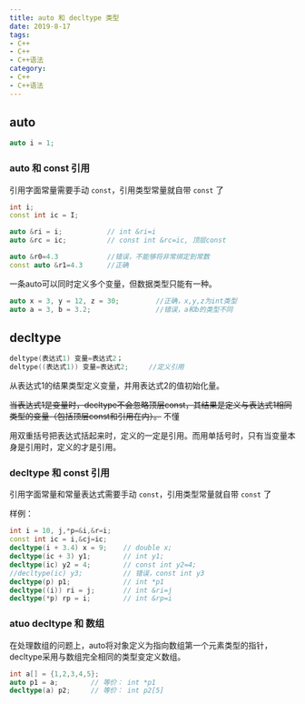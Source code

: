 ```yaml
---
title: auto 和 decltype 类型
date: 2019-8-17
tags:
- C++
- C++
- C++语法
category:
- C++
- C++语法
---
```


## auto

```c++
auto i = 1;
```

### auto 和 const 引用

引用字面常量需要手动 `const`，引用类型常量就自带 `const` 了

```c++
int i;
const int ic = I;

auto &ri = i;			// int &ri=i
auto &rc = ic;			// const int &rc=ic, 顶层const

auto &r0=4.3			//错误，不能够将非常绑定到常数
const auto &r1=4.3		//正确
```

一条auto可以同时定义多个变量，但数据类型只能有一种。

```c++
auto x = 3, y = 12, z = 30;         //正确，x,y,z为int类型
auto a = 3, b = 3.2;                //错误，a和b的类型不同
```

## decltype

```c++
deltype(表达式1) 变量=表达式2；
deltype((表达式1)) 变量=表达式2;     //定义引用
```

从表达式1的结果类型定义变量，并用表达式2的值初始化量。

~~当表达式1是变量时，decltype不会忽略顶层const，其结果是定义与表达式1相同类型的变量（包括顶层const和引用在内）。~~ 不懂

用双重括号把表达式括起来时，定义的一定是引用。而用单括号时，只有当变量本身是引用时，定义的才是引用。

### decltype 和 const 引用

引用字面常量和常量表达式需要手动 `const`，引用类型常量就自带 `const` 了

样例：

```c++
int i = 10, j,*p=&i,&r=i;
const int ic = i,&cj=ic;
decltype(i + 3.4) x = 9;	// double x;
decltype(ic + 3) y1;		// int y1;
decltype(ic) y2 = 4;		// const int y2=4;
//decltype(ic) y3;			// 错误，const int y3
decltype(p) p1;				// int *p1
decltype((i)) ri = j;		// int &ri=j
decltype(*p) rp = i;		// int &rp=i
```

### atuo decltype 和 数组

在处理数组的问题上，auto将对象定义为指向数组第一个元素类型的指针，decltype采用与数组完全相同的类型变定义数组。

```c++
int a[] = {1,2,3,4,5};
auto p1 = a;		// 等价： int *p1
decltype(a) p2;		// 等价： int p2[5]
```
